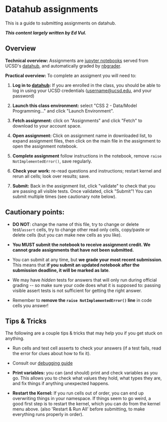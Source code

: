 # Datahub assignments

This is a guide to submitting assignments on datahub.

***This content largely written by Ed Vul.***

## Overview

**Technical overview:** Assignments are [jupyter notebooks](https://jupyter-notebook.readthedocs.io/en/stable/) served from UCSD's [datahub](https://datahub.ucsd.edu), and automatically graded by [nbgrader](https://nbgrader.readthedocs.io/en/stable/).

**Practical overview:** To complete an assigment you will need to:
1. **Log in to [datahub](https://datahub.ucsd.edu):** If you are enrolled in the class, you should be able to log in using your UCSD credentials (username@ucsd.edu, and your password)
1. **Launch this class environment:** select "CSS 2 - Data/Model Programming..." and click "Launch Environment".
1. **Fetch assignment:** click on "Assignments" and click "Fetch" to download to your account space.
1. **Open assignment:** Click on assignment name in downloaded list, to expand assignment files, then click on the main file in the assignment to open the assignment notebook.

1. **Complete assignment** follow instructions in the notebook, remove `raise NotImplementedError()`, save regularly.
1. **Check your work:** re-read questions and instructions; restart kernel and rerun all cells; look over results; save.
1. **Submit:** Back in the assignment list, click "validate" to check that you are passing all visible tests. Once validated, click "Submit"! You can submit multiple times (see cautionary note below).

## Cautionary points:

- **DO NOT**: change the name of this file, try to change or delete test/`assert` cells, try to change other read only cells, copy/paste or delete cells (but you can make new cells as you like).

- **You MUST submit the notebook to receive assignment credit. We cannot grade assignments that have not been submitted.**

- You can submit at any time, but **we grade your most recent submission**. This means that **if you submit an updated notebook after the submission deadline, it will be marked as late**.

- We may have *hidden* tests for answers that will only run during official grading -- so make sure your code does what it is supposed to: passing visible assert tests is not sufficient for getting the right answer.

- Remember to **remove the `raise NotImplementedError()` line** in code cells you answer!

## Tips & Tricks

The following are a couple tips & tricks that may help you if you get stuck on anything.

- Run cells and test cell asserts to check your answers (if a test fails, read the error for clues about how to fix it).

- Consult our [debugging guide](debugging.md)

- **Print variables:** you can (and should) print and check variables as you go. This allows you to check what values they hold, what types they are, and fix things if anything unexpected happens.

- **Restart the Kernel:** If you run cells out of order, you can end up overwriting things in your namespace. If things seem to go weird, a good first step is to restart the kernel, which you can do from the kernel menu above. (also 'Restart & Run All' before submitting, to make everything runs properly in order).
